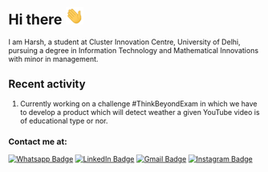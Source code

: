 # Hi there <img src="./Hi.gif" height="35px">

I am Harsh, a student at Cluster Innovation Centre, University of Delhi, pursuing a degree in Information Technology and Mathematical Innovations with minor in management.

## Recent activity
<!--START_SECTION:activity-->
1. Currently working on a challenge #ThinkBeyondExam in which we have to develop a product which    will detect weather a given YouTube video is of educational type or nor.



### Contact me at:

[![Whatsapp Badge](https://img.shields.io/badge/WhatsApp-25D366?style=for-the-badge&logo=whatsapp&logoColor=white)](https://wa.me/919472981975) [![LinkedIn Badge](https://img.shields.io/badge/LinkedIn-0077B5?style=for-the-badge&logo=linkedin&logoColor=white)](https://www.linkedin.com/in/rajharsh18/) [![Gmail Badge](https://img.shields.io/badge/Gmail-D14836?style=for-the-badge&logo=gmail&logoColor=white)](mailto:rajharsh564@gmail.com) [![Instagram Badge](https://img.shields.io/badge/Instagram-E4405F?style=for-the-badge&logo=instagram&logoColor=white)](https://www.instagram.com/ha_sh_raj18/)
